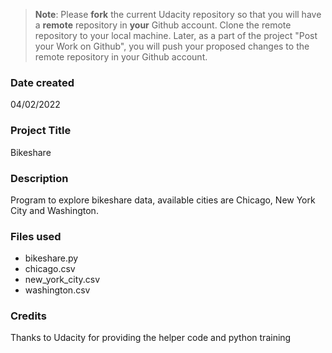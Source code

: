 >**Note**: Please **fork** the current Udacity repository so that you will have a **remote** repository in **your** Github account. Clone the remote repository to your local machine. Later, as a part of the project "Post your Work on Github", you will push your proposed changes to the remote repository in your Github account.

### Date created
04/02/2022

### Project Title
Bikeshare

### Description
Program to explore bikeshare data, available cities are Chicago, New York City and Washington.

### Files used
- bikeshare.py
- chicago.csv
- new_york_city.csv
- washington.csv

### Credits
Thanks to Udacity for providing the helper code and python training

